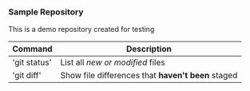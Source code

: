 ### Sample Repository
This is a demo repository created for testing

|Command |Description |
| --- | --- |
| 'git status' | List all *new or modified* files |
| 'git diff' | Show file differences that **haven't been** staged |
